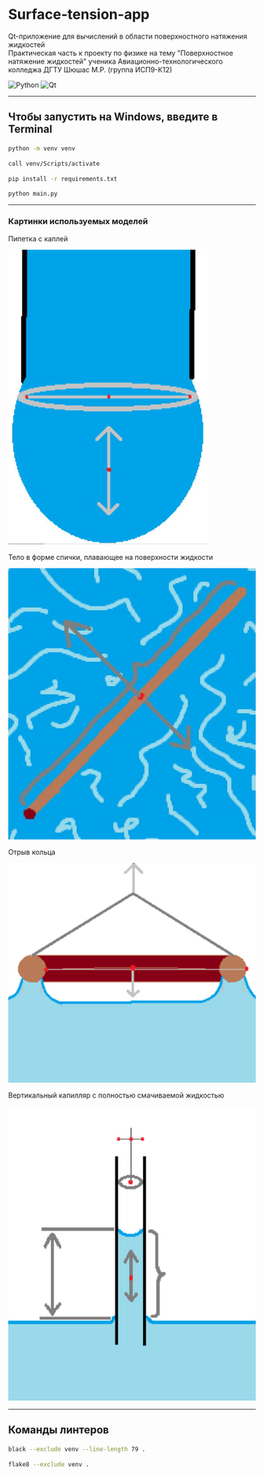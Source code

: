# Surface-tension-app

Qt-приложение для вычислений в области поверхностного натяжения жидкостей\
Практическая часть к проекту по физике на тему "Поверхностное натяжение жидкостей"
ученика Авиационно-технологического колледжа ДГТУ Шюшас М.Р. (группа ИСП9-К12)

![Python](https://img.shields.io/badge/python-3670A0?style=for-the-badge&logo=python&logoColor=ffdd54)
![Qt](https://img.shields.io/badge/Qt-%23217346.svg?style=for-the-badge&logo=Qt&logoColor=white)

***

## Чтобы запустить на Windows, введите в Terminal

```bash
python -m venv venv
```

```bash
call venv/Scripts/activate
```

```bash
pip install -r requirements.txt
```

```bash
python main.py
```

***

### Картинки используемых моделей

Пипетка с каплей

![Пипетка](images/пипетка.jpg)

Тело в форме спички, плавающее на поверхности жидкости

![Спичка](images/спичка.jpg)

Отрыв кольца

![Кольцо](images/кольцо.jpg)

Вертикальный капилляр с полностью смачиваемой жидкостью

![Капилляр](images/капилляр.jpg)

***

## Команды линтеров

```bash
black --exclude venv --line-length 79 .
```

```bash
flake8 --exclude venv .
```
